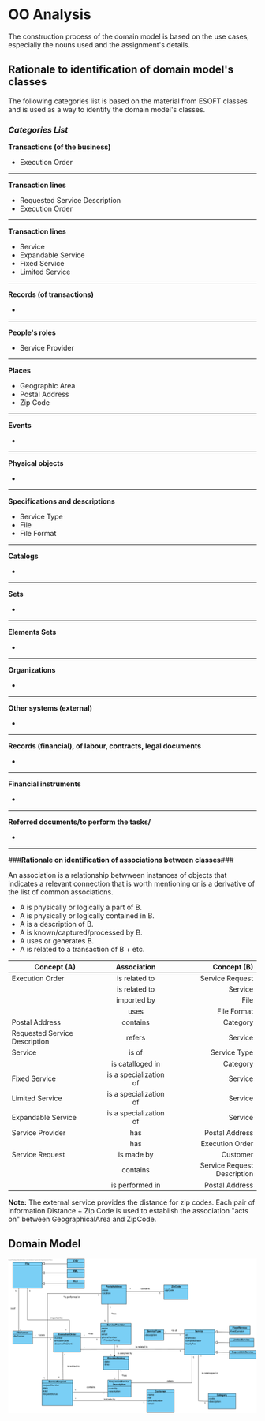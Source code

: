 # OO Analysis #
The construction process of the domain model is based on the use cases, especially the nouns used and the assignment's details.
## Rationale to identification of domain model's classes ##
The following categories list is based on the material from ESOFT classes and is used as a way to identify the domain model's classes.

### _Categories List_ ###

**Transactions (of the business)**

* Execution Order

---

**Transaction lines**

* Requested Service Description
* Execution Order  

---

**Transaction lines**

*  Service
*  Expandable Service
*  Fixed Service
*  Limited Service

---


**Records (of transactions)**

*  

---  


**People's roles**

* Service Provider

---


**Places**

*  Geographic Area
*  Postal Address
*  Zip Code

---

**Events**

* 

---


**Physical objects**

* 


---


**Specifications and descriptions**

*  Service Type
*  File
*  File Format

---


**Catalogs**

*  

---


**Sets**

*

---


**Elements Sets**

*  

---


**Organizations**

*  

---

**Other systems (external)**

* 

---


**Records (financial), of labour, contracts, legal documents**

* 

---


**Financial instruments**

*  

---


**Referred documents/to perform the tasks/**

*    

---



###**Rationale on identification of associations between classes**###

An association is a relationship betwween instances of objects that indicates a relevant connection that is worth mentioning or is a derivative of the list of common associations.


+ A is physically or logically  a part of B.
+ A is physically or logically contained in B.
+ A is a description of B.
+ A is known/captured/processed by B.
+ A uses or generates B.
+ A is related to a transaction of B + etc.



| Concept (A) 		                |  Association   		            |  Concept (B) |
|----------	   		                |:-------------:		            |------:       |
| Execution Order	                | is related to     	            | Service Request|
|   				                | is related to         	        | Service  |
|				    	            | imported by   	                | File |
|                                   | uses                              | File Format |
| Postal Address                    | contains      	                | Category  |
| Requested Service Description	    | refers                            | Service |
| Service		                    | is of    		                    | Service Type |
|       		                    | is catalloged in    		        | Category |
| Fixed Service		                | is a specialization of            | Service  |
| Limited Service		            | is a specialization of            | Service  |
| Expandable Service		        | is a specialization of            | Service  |
| Service Provider				    | has          	                    | Postal Address  |
|               				    | has          	                    | Execution Order |
| Service Request				    | is made by          	            | Customer |
|               				    | contains          	            | Service Request Description|
|               				    | is performed in         	        | Postal Address|


**Note:** The external service provides the distance for zip codes. Each pair of information Distance + Zip Code is used to establish the association "acts on" between GeographicalArea and ZipCode.


## Domain Model

![DM_SPApp.png](DM_SPApp.png)